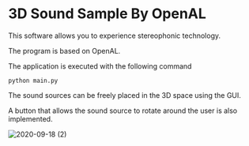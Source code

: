 # 3D Sound Sample By OpenAL

This software allows you to experience stereophonic technology. 

The program is based on OpenAL.


The application is executed with the following command

`python main.py`


The sound sources can be freely placed in the 3D space using the GUI.

A button that allows the sound source to rotate around the user is also implemented.

![2020-09-18 (2)](https://user-images.githubusercontent.com/51392910/93586489-58be9980-f9e3-11ea-8525-05dfb6e94652.png)
